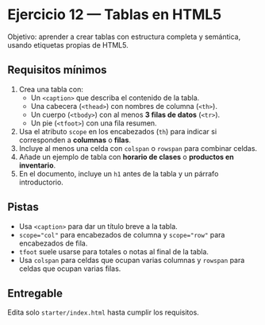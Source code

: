 # Ejercicio 12 — Tablas en HTML5

Objetivo: aprender a crear tablas con estructura completa y semántica, usando etiquetas propias de HTML5.

## Requisitos mínimos

1. Crea una tabla con:
   - Un `<caption>` que describa el contenido de la tabla.
   - Una cabecera (`<thead>`) con nombres de columna (`<th>`).
   - Un cuerpo (`<tbody>`) con al menos **3 filas de datos** (`<tr>`).
   - Un pie (`<tfoot>`) con una fila resumen.
2. Usa el atributo `scope` en los encabezados (`th`) para indicar si corresponden a **columnas** o **filas**.
3. Incluye al menos una celda con `colspan` o `rowspan` para combinar celdas.
4. Añade un ejemplo de tabla con **horario de clases** o **productos en inventario**.
5. En el documento, incluye un `h1` antes de la tabla y un párrafo introductorio.

## Pistas

- Usa `<caption>` para dar un título breve a la tabla.
- `scope="col"` para encabezados de columna y `scope="row"` para encabezados de fila.
- `tfoot` suele usarse para totales o notas al final de la tabla.
- Usa `colspan` para celdas que ocupan varias columnas y `rowspan` para celdas que ocupan varias filas.

## Entregable

Edita solo `starter/index.html` hasta cumplir los requisitos.

